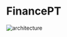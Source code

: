 # FinancePT
![architecture](https://github.com/user-attachments/assets/e0051019-be2f-4012-b179-9fb61e8a8521)

